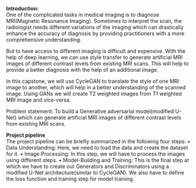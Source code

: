 
**Introduction:** <br>
One of the complicated tasks in medical imaging is to diagnose MRI(Magnetic Resonance Imaging). Sometimes to interpret the scan, the radiologist needs different variations of the imaging which can drastically enhance the accuracy of diagnosis by providing practitioners with a more comprehensive understanding.
 
 
But to have access to different imaging is difficult and expensive. With the help of deep learning, we can use style transfer to generate artificial MRI images of different contrast levels from existing MRI scans. This will help to provide a better diagnosis with the help of an additional image.
 
In this capstone, we will use CycleGAN to translate the style of one MRI image to another, which will help in a better understanding of the scanned image. Using GANs we will create T2 weighted images from T1 weighted MRI image and vice-versa.

Problem statement: To build a Generative adversarial model(modified U-Net) which can generate artificial MRI images of different contrast levels from existing MRI scans.

**Project pipeline**<br>
The project pipeline can be briefly summarized in the following four steps:
•	Data Understanding: Here, we need to load the data and create the dataset for it.
•	Image Processing: In this step, we will have to process the images using different steps.
•	Model-Building and Training: This is the final step at which we have to create our Generators and Discriminators using a modified U-Net architecture(similar to CycleGAN). We also have to define the loss function and training step for model training.


